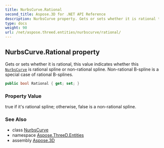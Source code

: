 ```yaml
---
title: NurbsCurve.Rational
second_title: Aspose.3D for .NET API Reference
description: NurbsCurve property. Gets or sets whether it is rational this value indicates whether this NurbsCurve is rational spline or nonrational spline. Nonrational Bspline is a special case of rational Bsplines
type: docs
weight: 90
url: /net/aspose.threed.entities/nurbscurve/rational/
---
```

## NurbsCurve.Rational property

Gets or sets whether it is rational, this value indicates whether this [`NurbsCurve`](../) is rational spline or non-rational spline. Non-rational B-spline is a special case of rational B-splines.

```csharp
public bool Rational { get; set; }
```

### Property Value

true if it's rational spline; otherwise, false is a non-rational spline.

### See Also

* class [NurbsCurve](../)
* namespace [Aspose.ThreeD.Entities](../../nurbscurve/)
* assembly [Aspose.3D](../../../)


